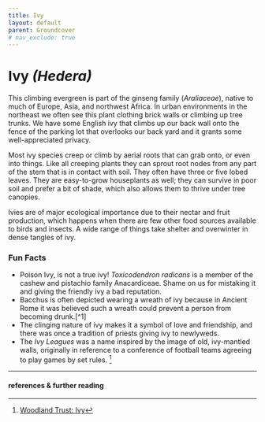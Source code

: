 ```yaml
---
title: Ivy
layout: default
parent: Groundcover
# nav_exclude: true
---
```


# Ivy *(Hedera)*
This climbing evergreen is part of the ginseng family (*Araliaceae*), native to much of Europe, Asia, and northwest Africa. In urban environments in the northeast we often see this plant clothing brick walls or climbing up tree trunks. We have some English ivy that climbs up our back wall onto the fence of the parking lot that overlooks our back yard and it grants some well-appreciated privacy. 

Most ivy species creep or climb by aerial roots that can grab onto, or even into things. Like all creeping plants they can sprout root nodes from any part of the stem that is in contact with soil. They often have three or five lobed leaves. They are easy-to-grow houseplants as well; they can survive in poor soil and prefer a bit of shade, which also allows them to thrive under tree canopies. 

Ivies are of major ecological importance due to their nectar and fruit production, which happens when there are few other food sources available to birds and insects. A wide range of things take shelter and overwinter in dense tangles of ivy. 

### Fun Facts
- Poison Ivy, is not a true ivy! *Toxicodendron radicans* is a member of the cashew and pistachio family Anacardiceae. Shame on us for mistaking it and giving the friendly ivy a bad reputation.
- Bacchus is often depicted wearing a wreath of ivy because in Ancient Rome it was believed such a wreath could prevent a person from becoming drunk.[^1]
- The clinging nature of ivy makes it a symbol of love and friendship, and there was once a tradition of priests giving ivy to newlyweds.
- The *Ivy Leagues* was a name inspired by the image of old, ivy-mantled walls, originally in reference to a conference of football teams agreeing to play games by set rules. [^2]

-----
#### references & further reading
[^2]: [Woodland Trust: Ivy](https://www.woodlandtrust.org.uk/trees-woods-and-wildlife/plants/wild-flowers/ivy/)
[^3]: [Online Etymology Dictionary: Ivy](https://www.etymonline.com/word/ivy#etymonline_v_12296)
